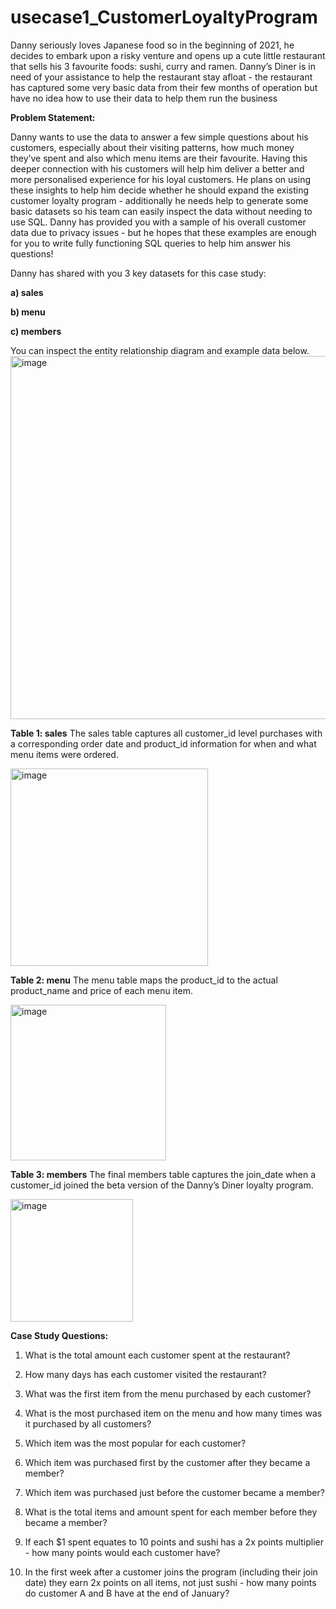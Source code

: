 # usecase1_CustomerLoyaltyProgram
Danny seriously loves Japanese food so in the beginning of 2021, he decides to embark upon a  risky venture and opens up a cute little restaurant that sells his 3 favourite foods: sushi, curry  and ramen.  Danny’s Diner is in need of your assistance to help the restaurant stay afloat - the restaurant  has captured some very basic data from their few months of operation but have no idea how  to use their data to help them run the business

**Problem Statement:** 

Danny wants to use the data to answer a few simple questions about his customers, especially 
about their visiting patterns, how much money they’ve spent and also which menu items are 
their favourite. Having this deeper connection with his customers will help him deliver a better 
and more personalised experience for his loyal customers. 
He plans on using these insights to help him decide whether he should expand the existing 
customer loyalty program - additionally he needs help to generate some basic datasets so his 
team can easily inspect the data without needing to use SQL. 
Danny has provided you with a sample of his overall customer data due to privacy issues - but 
he hopes that these examples are enough for you to write fully functioning SQL queries to help 
him answer his questions!

Danny has shared with you 3 key datasets for this case study: 

**a) sales**

**b) menu** 

**c) members**

You can inspect the entity relationship diagram and example data below. 
<img width="581" alt="image" src="https://user-images.githubusercontent.com/100192236/155496893-9429c8bc-3818-499d-b254-5dd9aac28824.png">

**Table 1: sales** 
The sales table captures all customer_id level purchases with a corresponding order date 
and product_id information for when and what menu items were ordered.

<img width="316" alt="image" src="https://user-images.githubusercontent.com/100192236/155497103-08834913-b941-46b1-aba6-647e6c49f8e5.png">

**Table 2: menu** 
The menu table maps the product_id to the actual product_name and price of each menu 
item.

<img width="249" alt="image" src="https://user-images.githubusercontent.com/100192236/155497210-f715d511-c559-4811-82d9-dc6b347fc3c4.png">

**Table 3: members** 
The final members table captures the join_date when a customer_id joined the beta version of
the Danny’s Diner loyalty program. 

<img width="196" alt="image" src="https://user-images.githubusercontent.com/100192236/155497332-4f2aa8cf-33d4-40a9-b80a-edae3d540772.png">

**Case Study Questions:** 

1) What is the total amount each customer spent at the restaurant? 

2) How many days has each customer visited the restaurant? 

3) What was the first item from the menu purchased by each customer? 

4) What is the most purchased item on the menu and how many times was it purchased by all 
customers? 

5) Which item was the most popular for each customer? 

6) Which item was purchased first by the customer after they became a member? 

7) Which item was purchased just before the customer became a member? 

8) What is the total items and amount spent for each member before they became a 
member? 

9) If each $1 spent equates to 10 points and sushi has a 2x points multiplier - how many points 
would each customer have? 

10) In the first week after a customer joins the program (including their join date) they earn 
2x points on all items, not just sushi - how many points do customer A and B have at the 
end of January?
